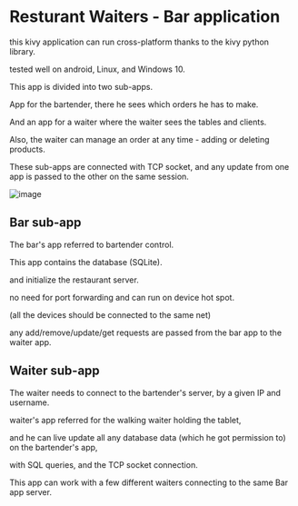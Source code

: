 # Resturant Waiters - Bar application

this kivy application can run cross-platform thanks to the kivy python library.

tested well on android, Linux, and Windows 10.

This app is divided into two sub-apps.

App for the bartender, there he sees which orders he has to make.

And an app for a waiter where the waiter sees the tables and clients.

Also, the waiter can manage an order at any time - adding or deleting products.

These sub-apps are connected with TCP socket, and any update from one app is passed to the other on the same session.

![image](https://media.giphy.com/media/U43wxeN9EHvus2jLCZ/giphy.gif)

## Bar sub-app

The bar's app referred to bartender control.



This app contains the database (SQLite).


and initialize the restaurant server.


no need for port forwarding and can run on device hot spot.


(all the devices should be connected to the same net)


any add/remove/update/get requests are passed from the bar app to the waiter app.


## Waiter sub-app

The waiter needs to connect to the bartender's server, by a given IP and username.


waiter's app referred for the walking waiter holding the tablet,


and he can live update all any database data (which he got permission to) on the bartender's app,


with SQL queries, and the TCP socket connection.


This app can work with a few different waiters connecting to the same Bar app server.
